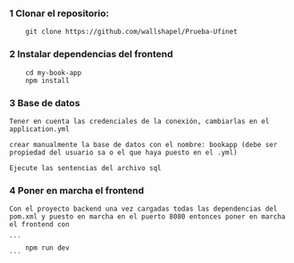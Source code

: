 ### 1 Clonar el repositorio: 
```
    git clone https://github.com/wallshapel/Prueba-Ufinet
```
### 2 Instalar dependencias del frontend
```
    cd my-book-app
    npm install
```
### 3 Base de datos
    
    Tener en cuenta las credenciales de la conexión, cambiarlas en el application.yml

    crear manualmente la base de datos con el nombre: bookapp (debe ser propiedad del usuario sa o el que haya puesto en el .yml)

    Ejecute las sentencias del archivo sql

### 4 Poner en marcha el frontend

    Con el proyecto backend una vez cargadas todas las dependencias del pom.xml y puesto en marcha en el puerto 8080 entonces poner en marcha el frontend con

    ```
        npm run dev
    ```


